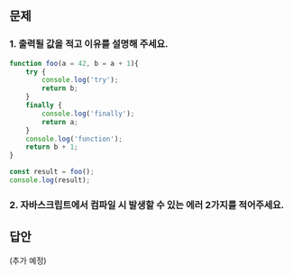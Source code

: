 ## 문제
### 1. 출력될 값을 적고 이유를 설명해 주세요.
```js
function foo(a = 42, b = a + 1){
	try {
		console.log('try');
		return b;
	}
	finally {
		console.log('finally');
		return a;
	}
	console.log('function');
	return b + 1;
}

const result = foo();
console.log(result);
```

### 2. 자바스크립트에서 컴파일 시 발생할 수 있는 에러 2가지를 적어주세요.

## 답안
(추가 예정)
